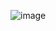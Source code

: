 ![image](https://github.com/AbelBusi/Encommerce/assets/127261602/1294e66b-6e6c-42d6-8f7e-6d53f4464fa7)
